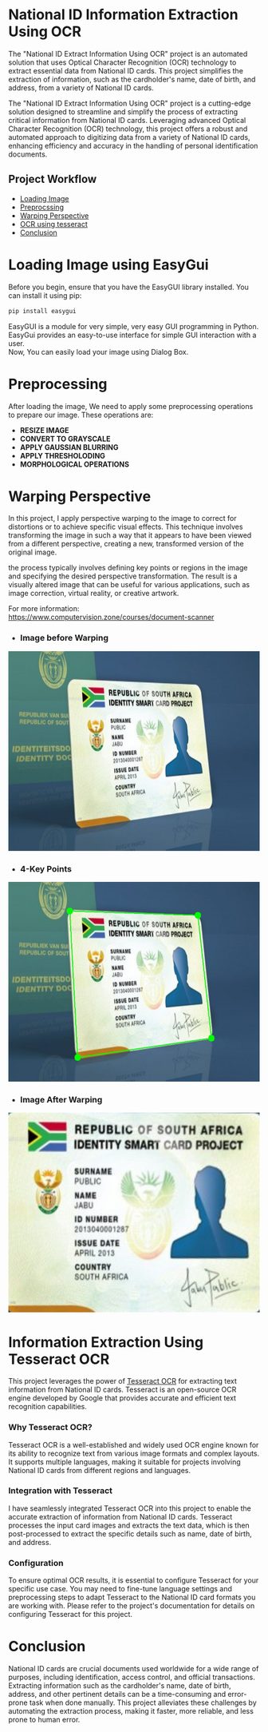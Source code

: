 # **National ID Information Extraction Using OCR**
The "National ID Extract Information Using OCR" project is an automated solution that uses Optical Character Recognition (OCR) technology to extract essential data from National ID cards. This project simplifies the extraction of information, such as the cardholder's name, date of birth, and address, from a variety of National ID cards.

The "National ID Extract Information Using OCR" project is a cutting-edge solution designed to streamline and simplify the process of extracting critical information from National ID cards. Leveraging advanced Optical Character Recognition (OCR) technology, this project offers a robust and automated approach to digitizing data from a variety of National ID cards, enhancing efficiency and accuracy in the handling of personal identification documents.


## Project Workflow

- [Loading Image](#Loading-Image-using-EasyGui)
- [Preprocssing](#Preprocessing)
- [Warping Perspective](#Warping-Perspective)
- [OCR using tesseract](#OCR-using-tesseract)
- [Conclusion](#Conclusion)



# Loading Image using EasyGui
Before you begin, ensure that you have the EasyGUI library installed. You can install it using pip:

```bash
pip install easygui
```
EasyGUI is a module for very simple, very easy GUI programming in Python. EasyGui provides an easy-to-use interface for simple GUI interaction with a user.      
Now, You can easily load your image using Dialog Box.


# Preprocessing
After loading the image, We need to apply some preprocessing operations to prepare our image.
These operations are:
- **RESIZE IMAGE**
- **CONVERT TO GRAYSCALE**
- **APPLY GAUSSIAN BLURRING**
- **APPLY THRESHOLODING**
- **MORPHOLOGICAL OPERATIONS**


# Warping Perspective
In this project, I apply perspective warping to the image to correct for distortions or to achieve specific visual effects. This technique involves transforming the image in such a way that it appears to have been viewed from a different perspective, creating a new, transformed version of the original image.

the process typically involves defining key points or regions in the image and specifying the desired perspective transformation. The result is a visually altered image that can be useful for various applications, such as image correction, virtual reality, or creative artwork.

For more information:
https://www.computervision.zone/courses/document-scanner


- ### Image before Warping
<img src="/Images/test_NID_1.jpg" alt="before warping" width="600" height="400">

- ### 4-Key Points
<img src="/Images/test_NID_2.jpg" alt="after Warping" width="600" height="400">

- ### Image After Warping
<img src="/Images/test_NID_3.jpg" alt="after Warping2" width="600" height="400">


# Information Extraction Using Tesseract OCR

This project leverages the power of [Tesseract OCR](https://github.com/tesseract-ocr/tesseract) for extracting text information from National ID cards. Tesseract is an open-source OCR engine developed by Google that provides accurate and efficient text recognition capabilities.

### Why Tesseract OCR?

Tesseract OCR is a well-established and widely used OCR engine known for its ability to recognize text from various image formats and complex layouts. It supports multiple languages, making it suitable for projects involving National ID cards from different regions and languages.

### Integration with Tesseract

I have seamlessly integrated Tesseract OCR into this project to enable the accurate extraction of information from National ID cards. Tesseract processes the input card images and extracts the text data, which is then post-processed to extract the specific details such as name, date of birth, and address.

### Configuration

To ensure optimal OCR results, it is essential to configure Tesseract for your specific use case. You may need to fine-tune language settings and preprocessing steps to adapt Tesseract to the National ID card formats you are working with. Please refer to the project's documentation for details on configuring Tesseract for this project.

# Conclusion
National ID cards are crucial documents used worldwide for a wide range of purposes, including identification, access control, and official transactions. Extracting information such as the cardholder's name, date of birth, address, and other pertinent details can be a time-consuming and error-prone task when done manually. This project alleviates these challenges by automating the extraction process, making it faster, more reliable, and less prone to human error.
